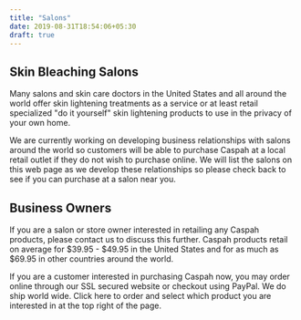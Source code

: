 ```yaml
---
title: "Salons"
date: 2019-08-31T18:54:06+05:30
draft: true
---
```


## Skin Bleaching Salons

Many salons and skin care doctors in the United States and all around the world offer skin lightening treatments as a service or at least retail specialized "do it yourself" skin lightening products to use in the privacy of your own home.

We are currently working on developing business relationships with salons around the world so customers will be able to purchase Caspah at a local retail outlet if they do not wish to purchase online. We will list the salons on this web page as we develop these relationships so please check back to see if you can purchase at a salon near you.

## Business Owners

If you are a salon or store owner interested in retailing any Caspah products, please contact us to discuss this further. Caspah products retail on average for $39.95 - $49.95 in the United States and for as much as $69.95 in other countries around the world.

If you are a customer interested in purchasing Caspah now, you may order online through our SSL secured website or checkout using PayPal. We do ship world wide. Click here to order and select which product you are interested in at the top right of the page.
